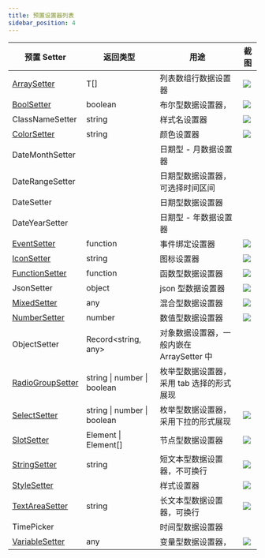 ```yaml
---
title: 预置设置器列表
sidebar_position: 4
---
```

| 预置 Setter | 返回类型 | 用途 | 截图 |
| --- | --- | --- | --- |
| [ArraySetter](./setterDetails/array) | T[] | 列表数组行数据设置器 | ![](https://img.alicdn.com/imgextra/i1/O1CN01UNmb7429mtHsbTHg3_!!6000000008111-2-tps-584-362.png) |
| [BoolSetter](./setterDetails/behavior) | boolean | 布尔型数据设置器， | ![](https://img.alicdn.com/imgextra/i2/O1CN01gZlHyx24MiZfjU61A_!!6000000007377-2-tps-320-82.png) |
| ClassNameSetter | string | 样式名设置器 | ![](https://img.alicdn.com/imgextra/i3/O1CN01ResoVi1PtKWxwuww8_!!6000000001898-2-tps-502-180.png) |
| [ColorSetter](./setterDetails/color) | string | 颜色设置器 | ![](https://img.alicdn.com/imgextra/i4/O1CN018gsNdw1Qt9zsZWP9K_!!6000000002033-2-tps-590-728.png) |
| DateMonthSetter | | 日期型 - 月数据设置器 | |
| DateRangeSetter | | 日期型数据设置器，可选择时间区间 | |
| DateSetter | | 日期型数据设置器 | |
| DateYearSetter || 日期型 - 年数据设置器 | |
| [EventSetter](./setterDetails/event) | function | 事件绑定设置器 | ![](https://img.alicdn.com/imgextra/i4/O1CN01qxIYiO1ksVknhTpnW_!!6000000004739-2-tps-1202-1014.png) |
| [IconSetter](./setterDetails/icon) | string | 图标设置器 | ![](https://img.alicdn.com/imgextra/i3/O1CN01zsOMxo1TXaBmjHCRc_!!6000000002392-2-tps-1172-579.png) |
| [FunctionSetter](./setterDetails/function) | function | 函数型数据设置器 | ![](https://img.alicdn.com/imgextra/i4/O1CN01jLiJBo1ZIp7OmDLp0_!!6000000003172-2-tps-794-110.png) |
| JsonSetter | object | json 型数据设置器 | ![](https://img.alicdn.com/imgextra/i2/O1CN01mQTFjY1YiBQzWYj64_!!6000000003092-2-tps-1076-1068.png) |
| [MixedSetter](./setterDetails/mixed) | any | 混合型数据设置器 | ![](https://img.alicdn.com/imgextra/i1/O1CN01ZxomFY1JW4j7wIGuQ_!!6000000001035-2-tps-1552-480.png) |
| [NumberSetter](./setterDetails/number) | number | 数值型数据设置器 | ![](https://img.alicdn.com/imgextra/i3/O1CN01dSfSgg1WS2EpbqJIO_!!6000000002786-2-tps-1152-328.png) |
| ObjectSetter | Record<string, any> | 对象数据设置器，一般内嵌在 ArraySetter 中 ||
| [RadioGroupSetter](./setterDetails/radioGroup)| string &#124; number &#124; boolean | 枚举型数据设置器，采用 tab 选择的形式展现 || ![](https://img.alicdn.com/imgextra/i4/O1CN01Z0Zgi51W10s5L2Hce_!!6000000002727-2-tps-564-98.png) |
| [SelectSetter](./setterDetails/select) | string &#124; number &#124; boolean | 枚举型数据设置器，采用下拉的形式展现 | ![](https://img.alicdn.com/imgextra/i1/O1CN01sfUEgZ1I0BXCl60LM_!!6000000000830-2-tps-582-282.png) |
| [SlotSetter](./setterDetails/slot) | Element &#124; Element[] | 节点型数据设置器 | ![](https://img.alicdn.com/imgextra/i3/O1CN01wulNGt1qNip0IlEsF_!!6000000005484-2-tps-644-164.png) |
| [StringSetter](./setterDetails/string) | string | 短文本型数据设置器，不可换行 | ![](https://img.alicdn.com/imgextra/i4/O1CN01iYalzO1xVh1ikLvSr_!!6000000006449-2-tps-414-102.png) |
| [StyleSetter](./setterDetails/style) || 样式设置器 | ![](https://img.alicdn.com/imgextra/i4/O1CN01ZwX2pO26UAFKuYfuF_!!6000000007664-2-tps-788-1214.png) |
| [TextAreaSetter](./setterDetails/textArea) | string | 长文本型数据设置器，可换行 | ![](https://img.alicdn.com/imgextra/i4/O1CN01GMu8YJ1nqAZoYQ3xi_!!6000000005140-2-tps-1026-292.png) |
| TimePicker | | 时间型数据设置器 ||
| [VariableSetter](./setterDetails/variable) | any | 变量型数据设置器， | ![](https://img.alicdn.com/imgextra/i1/O1CN015V5AAY1v3B8XxQ75k_!!6000000006116-2-tps-578-92.png) |
